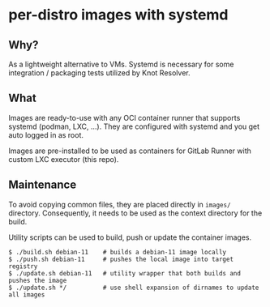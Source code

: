 # per-distro images with systemd

## Why?

As a lightweight alternative to VMs. Systemd is necessary for some integration
/ packaging tests utilized by Knot Resolver.

## What

Images are ready-to-use with any OCI container runner that supports systemd
(podman, LXC, ...). They are configured with systemd and you get auto
logged in as root.

Images are pre-installed to be used as containers for GitLab Runner with custom
LXC executor (this repo).

## Maintenance

To avoid copying common files, they are placed directly in `images/` directory.
Consequently, it needs to be used as the context directory for the build.

Utility scripts can be used to build, push or update the container images.

```
$ ./build.sh debian-11    # builds a debian-11 image locally
$ ./push.sh debian-11     # pushes the local image into target registry
$ ./update.sh debian-11   # utility wrapper that both builds and pushes the image
$ ./update.sh */          # use shell expansion of dirnames to update all images
```
